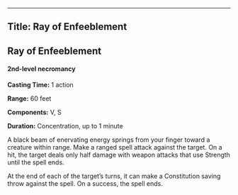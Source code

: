 -------------------------
Title: Ray of Enfeeblement
-------------------------

## Ray of Enfeeblement

#### 2nd-level necromancy


**Casting Time:** 1 action 

**Range:** 60 feet 

**Components:** V, S 

**Duration:** Concentration, up to 1 minute


A black beam of enervating energy springs from your finger toward a
creature within range. Make a ranged spell attack against the target. On
a hit, the
target deals only half damage with weapon attacks that use Strength
until the spell ends.

At the end of each of the target’s turns, it can make a Constitution
saving throw against the spell. On a success, the spell ends.


